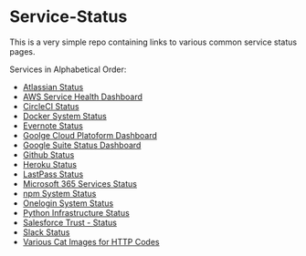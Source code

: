 # Service-Status
This is a very simple repo containing links to various common service status pages.

Services in Alphabetical Order:
* [Atlassian Status](https://status.atlassian.com/)
* [AWS Service Health Dashboard](https://status.aws.amazon.com)
* [CircleCI Status](https://status.circleci.com/)
* [Docker System Status](https://status.docker.com/)
* [Evernote Status](https://status.evernote.com/)
* [Goolge Cloud Platoform Dashboard](https://status.cloud.google.com/)
* [Google Suite Status Dashboard](https://www.google.com/appsstatus#hl=en&v=status)
* [Github Status](https://www.githubstatus.com/)
* [Heroku Status](https://status.heroku.com/)
* [LastPass Status](https://status.lastpass.com/)
* [Microsoft 365 Services Status](https://portal.office.com/servicestatus)
* [npm System Status](https://status.npmjs.org)
* [Onelogin System Status](https://www.onelogin.com/status)
* [Python Infrastructure Status](https://status.python.org/)
* [Salesforce Trust - Status](https://status.salesforce.com/)
* [Slack Status](https://status.slack.com/)
* [Various Cat Images for HTTP Codes](https://http.cat/)
